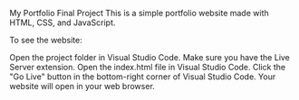 My Portfolio Final Project
This is a simple portfolio website made with HTML, CSS, and JavaScript.

To see the website:

Open the project folder in Visual Studio Code.
Make sure you have the Live Server extension.
Open the index.html file in Visual Studio Code.
Click the "Go Live" button in the bottom-right corner of Visual Studio Code.
Your website will open in your web browser.
